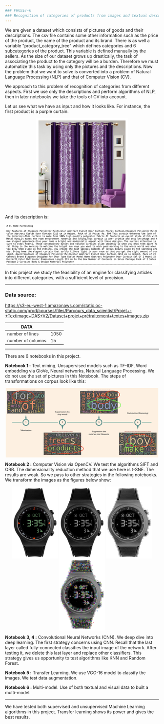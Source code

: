 ```yaml
---
### PROJET-6
### Recognition of categories of products from images and textual descriptions.
---
```


We are given a dataset which consists of pictures of goods and their descriptions. The csv file contains some other information such as the price of the product, the name of the product and its brand. There is as well a variable "product_category_tree" which defines categories and 6 subcategories of the product. This variable is defined manually by the sellers. As the size of our dataset grows up drastically, the task of associating the product to the category will be a burden. Therefore we must automatize this task by using only the pictures and the descriptions. Now the problem that we want to solve is converted into a problem of Natural Language Processing (NLP) and that of Computer Vision (CV). 

We approach to this problem of recognition of categories from different aspects. First we use only the descriptions and perform algorithms of NLP, then in later notebooks we take the tools of CV into account.

Let us see what we have as input and how it looks like. For instance, the first product is a purple curtain. 

<p align="center">
<img align="center" src="support\first_photo.png" style="width: 300px" />
</p>

And its description is:

<p align="center">
<img align="center" src="support\first_description.png" style="width: 700px" />
</p>

In this project we study the feasibility of an engine for classifying articles into different categories, with a sufficient level of precision.

---
### Data source:

https://s3-eu-west-1.amazonaws.com/static.oc-static.com/prod/courses/files/Parcours_data_scientist/Projet+-+Textimage+DAS+V2/Dataset+projet+prétraitement+textes+images.zip

| DATA  |   |
|---|---|
|  number of lines |   1050 |
|  number of columns |   15 |

---

There are 6 notebooks in this project. 

**Notebook 1 :** Text mining, Unsupervised models such as TF-IDF, Word embedding via GloVe, Neural networks, Natural Language Processing. We do not use the set of pictures in this Notebook. The steps of transformations on corpus look like this:

<p align="center">
<img align="center" src="support\text_processing.png" style="width: 500px" />
</p>

**Notebook 2 :** Computer Vision via OpenCV. We test the algorithms SIFT and ORB. The dimensionality reduction method that we use here is t-SNE. The results are weak. So we pass to other strategies in the following notebooks. We transform the images as the figures below show:

<p align="center">
  <img align="center" src="support\montre_0.png" style="width: 150px" />
  <img align="center" src="support\montre_1.png" style="width: 150px" />
  <img align="center" src="support\montre_2.png" style="width: 150px" />
  <img align="center" src="support\montre_3.png" style="width: 150px" />
</p>

**Notebook 3, 4 :** Convolutional Neural Networks (CNN). We deep dive into deep learning. The first strategy concerns using CNN. Recall that the last layer called fully-connected classifies the input image of the network. After testing it, we delete this last layer and replace other classifiers. This strategy gives us opportunity to test algorithms like KNN and Random Forest.

**Notebook 5 :** Transfer Learning. We use VGG-16 model to classify the images. We test data augmentation.

**Notebook 6 :** Multi-model. Use of both textual and visual data to built a multi-model.

---
We have tested both supervised and unsupervised Machine Learning algorithms in this project. Transfer learning shows its power and gives the best results. 




